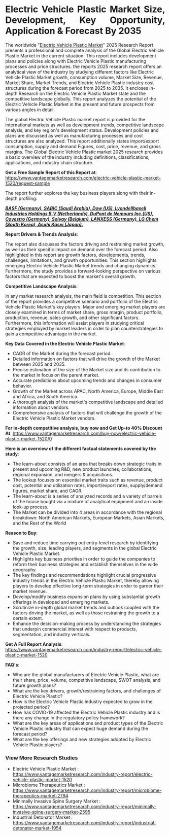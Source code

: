 <h1 style="text-align:justify">Electric Vehicle Plastic Market Size, Development, Key Opportunity, Application & Forecast By 2035</h1>

<p bis_size="{&quot;x&quot;:20,&quot;y&quot;:87,&quot;w&quot;:1068,&quot;h&quot;:103,&quot;abs_x&quot;:126,&quot;abs_y&quot;:626}">The worldwide &quot;<a bis_size="{&quot;x&quot;:402,&quot;y&quot;:189,&quot;w&quot;:115,&quot;h&quot;:15,&quot;abs_x&quot;:508,&quot;abs_y&quot;:728}" href="https://www.vantagemarketresearch.com/industry-report/electric-vehicle-plastic-market-1520">Electric Vehicle Plastic Market</a>&quot; 2025 Research Report presents a professional and complete analysis of the Global Electric Vehicle Plastic Market in the current situation. This report includes development plans and policies along with Electric Vehicle Plastic manufacturing processes and price structures. the reports 2025 research report offers an analytical view of the industry by studying different factors like Electric Vehicle Plastic Market growth, consumption volume, Market Size, Revenue, Market Share, Market Trends, and Electric Vehicle Plastic industry cost structures during the forecast period from 2025 to 2035. It encloses in-depth Research on the Electric Vehicle Plastic Market state and the competitive landscape globally. This report analyzes the potential of the Electric Vehicle Plastic Market in the present and future prospects from various angles in detail.</p>

<p bis_size="{&quot;x&quot;:20,&quot;y&quot;:204,&quot;w&quot;:1068,&quot;h&quot;:83,&quot;abs_x&quot;:126,&quot;abs_y&quot;:743}">The global Electric Vehicle Plastic market report is provided for the international markets as well as development trends, competitive landscape analysis, and key region&#39;s development status. Development policies and plans are discussed as well as manufacturing processes and cost structures are also analyzed. This report additionally states import/export consumption, supply and demand Figures, cost, price, revenue, and gross margins. The Global Electric Vehicle Plastic market 2025 research provides a basic overview of the industry including definitions, classifications, applications, and industry chain structure.</p>

<p bis_size="{&quot;x&quot;:20,&quot;y&quot;:300,&quot;w&quot;:1068,&quot;h&quot;:20,&quot;abs_x&quot;:126,&quot;abs_y&quot;:839}"><strong bis_size="{&quot;x&quot;:20,&quot;y&quot;:302,&quot;w&quot;:262,&quot;h&quot;:15,&quot;abs_x&quot;:126,&quot;abs_y&quot;:841}">Get a Free Sample Report of this Report at</strong>: <a bis_size="{&quot;x&quot;:289,&quot;y&quot;:302,&quot;w&quot;:33,&quot;h&quot;:15,&quot;abs_x&quot;:395,&quot;abs_y&quot;:841}" href="https://www.vantagemarketresearch.com/electric-vehicle-plastic-market-1520/request-sample">https://www.vantagemarketresearch.com/electric-vehicle-plastic-market-1520/request-sample</a></p>

<p bis_size="{&quot;x&quot;:20,&quot;y&quot;:334,&quot;w&quot;:1068,&quot;h&quot;:20,&quot;abs_x&quot;:126,&quot;abs_y&quot;:873}">The report further explores the key business players along with their in-depth profiling:</p>

<p bis_size="{&quot;x&quot;:20,&quot;y&quot;:368,&quot;w&quot;:1068,&quot;h&quot;:20,&quot;abs_x&quot;:126,&quot;abs_y&quot;:907}"><strong bis_size="{&quot;x&quot;:244,&quot;y&quot;:532,&quot;w&quot;:78,&quot;h&quot;:15,&quot;abs_x&quot;:350,&quot;abs_y&quot;:1071}"><u bis_size="{&quot;x&quot;:244,&quot;y&quot;:532,&quot;w&quot;:78,&quot;h&quot;:15,&quot;abs_x&quot;:350,&quot;abs_y&quot;:1071}"><em bis_size="{&quot;x&quot;:244,&quot;y&quot;:532,&quot;w&quot;:78,&quot;h&quot;:15,&quot;abs_x&quot;:350,&quot;abs_y&quot;:1071}">BASF (Germany), SABIC (Saudi Arabia), Dow (US), Lyondellbasell Industries Holdings B.V (Netherlands), DuPont de Nemours Inc.(US), Covestro (Germany), Solvay (Belgium), LANXESS (Germany), LG Chem (South Korea), Asahi Kasei (Japan).</em></u></strong></p>

<p bis_size="{&quot;x&quot;:20,&quot;y&quot;:402,&quot;w&quot;:1068,&quot;h&quot;:20,&quot;abs_x&quot;:126,&quot;abs_y&quot;:941}"><strong>Report Drivers &amp; Trends Analysis</strong>:</p>

<p bis_size="{&quot;x&quot;:20,&quot;y&quot;:571,&quot;w&quot;:1068,&quot;h&quot;:62,&quot;abs_x&quot;:126,&quot;abs_y&quot;:1110}">The report also discusses the factors driving and restraining market growth, as well as their specific impact on demand over the forecast period. Also highlighted in this report are growth factors, developments, trends, challenges, limitations, and growth opportunities. This section highlights emerging Electric Vehicle Plastic Market trends and changing dynamics. Furthermore, the study provides a forward-looking perspective on various factors that are expected to boost the market&#39;s overall growth.</p>

<p bis_size="{&quot;x&quot;:20,&quot;y&quot;:646,&quot;w&quot;:1068,&quot;h&quot;:20,&quot;abs_x&quot;:126,&quot;abs_y&quot;:1185}"><strong>Competitive Landscape Analysis</strong>:</p>

<p bis_size="{&quot;x&quot;:20,&quot;y&quot;:680,&quot;w&quot;:1068,&quot;h&quot;:62,&quot;abs_x&quot;:126,&quot;abs_y&quot;:1219}">In any market research analysis, the main field is competition. This section of the report provides a competitive scenario and portfolio of the Electric Vehicle Plastic Market&#39;s key players. Major and emerging market players are closely examined in terms of market share, gross margin, product portfolio, production, revenue, sales growth, and other significant factors. Furthermore, this information will assist players in studying critical strategies employed by market leaders in order to plan counterstrategies to gain a competitive advantage in the market.</p>

<p bis_size="{&quot;x&quot;:20,&quot;y&quot;:755,&quot;w&quot;:1068,&quot;h&quot;:20,&quot;abs_x&quot;:126,&quot;abs_y&quot;:1294}"><strong>Key Data Covered in the Electric Vehicle Plastic Market</strong>:</p>

<ul>
    <li bis_size="{&quot;x&quot;:20,&quot;y&quot;:789,&quot;w&quot;:1068,&quot;h&quot;:145,&quot;abs_x&quot;:126,&quot;abs_y&quot;:1328}">CAGR of the Market during the forecast period.</li>
    <li bis_size="{&quot;x&quot;:20,&quot;y&quot;:789,&quot;w&quot;:1068,&quot;h&quot;:145,&quot;abs_x&quot;:126,&quot;abs_y&quot;:1328}">Detailed information on factors that will drive the growth of the Market between 2025 and 2035.</li>
    <li bis_size="{&quot;x&quot;:20,&quot;y&quot;:789,&quot;w&quot;:1068,&quot;h&quot;:145,&quot;abs_x&quot;:126,&quot;abs_y&quot;:1328}">Precise estimation of the size of the Market size and its contribution to the market in focus on the parent market.</li>
    <li bis_size="{&quot;x&quot;:20,&quot;y&quot;:789,&quot;w&quot;:1068,&quot;h&quot;:145,&quot;abs_x&quot;:126,&quot;abs_y&quot;:1328}">Accurate predictions about upcoming trends and changes in consumer behavior.</li>
    <li bis_size="{&quot;x&quot;:20,&quot;y&quot;:789,&quot;w&quot;:1068,&quot;h&quot;:145,&quot;abs_x&quot;:126,&quot;abs_y&quot;:1328}">Growth of the Market across APAC, North America, Europe, Middle East and Africa, and South America.</li>
    <li bis_size="{&quot;x&quot;:20,&quot;y&quot;:789,&quot;w&quot;:1068,&quot;h&quot;:145,&quot;abs_x&quot;:126,&quot;abs_y&quot;:1328}">A thorough analysis of the market&#39;s competitive landscape and detailed information about vendors.</li>
    <li bis_size="{&quot;x&quot;:20,&quot;y&quot;:789,&quot;w&quot;:1068,&quot;h&quot;:145,&quot;abs_x&quot;:126,&quot;abs_y&quot;:1328}">Comprehensive analysis of factors that will challenge the growth of the Electric Vehicle Plastic Market vendors.</li>
</ul>

<p><strong>For in-depth competitive analysis, buy now and Get Up-to 40% Discount At</strong>: <a bis_size="{&quot;x&quot;:488,&quot;y&quot;:779,&quot;w&quot;:49,&quot;h&quot;:15,&quot;abs_x&quot;:594,&quot;abs_y&quot;:1318}" href="https://www.vantagemarketresearch.com/buy-now/electric-vehicle-plastic-market-1520/0">https://www.vantagemarketresearch.com/buy-now/electric-vehicle-plastic-market-1520/0</a></p>

<p bis_size="{&quot;x&quot;:20,&quot;y&quot;:948,&quot;w&quot;:1068,&quot;h&quot;:20,&quot;abs_x&quot;:126,&quot;abs_y&quot;:1487}"><strong>Here is an overview of the different factual statements covered by the study</strong>:</p>

<ul>
    <li bis_size="{&quot;x&quot;:20,&quot;y&quot;:982,&quot;w&quot;:1068,&quot;h&quot;:103,&quot;abs_x&quot;:126,&quot;abs_y&quot;:1521}">The learn-about consists of an area that breaks down strategic traits in present and upcoming R&amp;D, new product launches, collaborations, regional expansion, and mergers &amp; acquisitions.</li>
    <li bis_size="{&quot;x&quot;:20,&quot;y&quot;:982,&quot;w&quot;:1068,&quot;h&quot;:103,&quot;abs_x&quot;:126,&quot;abs_y&quot;:1521}">The lookup focuses on essential market traits such as revenue, product cost, potential and utilization rates, import/export rates, supply/demand figures, market share, and CAGR.</li>
    <li bis_size="{&quot;x&quot;:20,&quot;y&quot;:982,&quot;w&quot;:1068,&quot;h&quot;:103,&quot;abs_x&quot;:126,&quot;abs_y&quot;:1521}">The learn-about is a series of analyzed records and a variety of barrels of the house bought via a mixture of analytical equipment and an inside look-up process.</li>
    <li bis_size="{&quot;x&quot;:20,&quot;y&quot;:982,&quot;w&quot;:1068,&quot;h&quot;:103,&quot;abs_x&quot;:126,&quot;abs_y&quot;:1521}">The Market can be divided into 4 areas in accordance with the regional breakdown: North American Markets, European Markets, Asian Markets, and the Rest of the World</li>
</ul>

<p bis_size="{&quot;x&quot;:20,&quot;y&quot;:1099,&quot;w&quot;:1068,&quot;h&quot;:20,&quot;abs_x&quot;:126,&quot;abs_y&quot;:1638}"><strong>Reason to Buy</strong>:</p>

<ul>
    <li bis_size="{&quot;x&quot;:20,&quot;y&quot;:1132,&quot;w&quot;:1068,&quot;h&quot;:145,&quot;abs_x&quot;:126,&quot;abs_y&quot;:1671}">Save and reduce time carrying out entry-level research by identifying the growth, size, leading players, and segments in the global Electric Vehicle Plastic Market.</li>
    <li bis_size="{&quot;x&quot;:20,&quot;y&quot;:1132,&quot;w&quot;:1068,&quot;h&quot;:145,&quot;abs_x&quot;:126,&quot;abs_y&quot;:1671}">Highlights key business priorities in order to guide the companies to reform their business strategies and establish themselves in the wide geography.</li>
    <li bis_size="{&quot;x&quot;:20,&quot;y&quot;:1132,&quot;w&quot;:1068,&quot;h&quot;:145,&quot;abs_x&quot;:126,&quot;abs_y&quot;:1671}">The key findings and recommendations highlight crucial progressive industry trends in the Electric Vehicle Plastic Market, thereby allowing players to develop effective long-term strategies in order to garner their market revenue.</li>
    <li bis_size="{&quot;x&quot;:20,&quot;y&quot;:1132,&quot;w&quot;:1068,&quot;h&quot;:145,&quot;abs_x&quot;:126,&quot;abs_y&quot;:1671}">Develop/modify business expansion plans by using substantial growth offerings in developed and emerging markets.</li>
    <li bis_size="{&quot;x&quot;:20,&quot;y&quot;:1132,&quot;w&quot;:1068,&quot;h&quot;:145,&quot;abs_x&quot;:126,&quot;abs_y&quot;:1671}">Scrutinize in-depth global market trends and outlook coupled with the factors driving the market, as well as those restraining the growth to a certain extent.</li>
    <li bis_size="{&quot;x&quot;:20,&quot;y&quot;:1132,&quot;w&quot;:1068,&quot;h&quot;:145,&quot;abs_x&quot;:126,&quot;abs_y&quot;:1671}">Enhance the decision-making process by understanding the strategies that underpin commercial interest with respect to products, segmentation, and industry verticals.</li>
</ul>

<p bis_size="{&quot;x&quot;:20,&quot;y&quot;:1291,&quot;w&quot;:1068,&quot;h&quot;:20,&quot;abs_x&quot;:126,&quot;abs_y&quot;:1830}"><strong bis_size="{&quot;x&quot;:20,&quot;y&quot;:1089,&quot;w&quot;:162,&quot;h&quot;:15,&quot;abs_x&quot;:126,&quot;abs_y&quot;:1628}">Get A Full Report Analysis</strong>: <a bis_size="{&quot;x&quot;:189,&quot;y&quot;:1089,&quot;w&quot;:33,&quot;h&quot;:15,&quot;abs_x&quot;:295,&quot;abs_y&quot;:1628}" href="https://www.vantagemarketresearch.com/industry-report/electric-vehicle-plastic-market-1520">https://www.vantagemarketresearch.com/industry-report/electric-vehicle-plastic-market-1520</a></p>

<p bis_size="{&quot;x&quot;:20,&quot;y&quot;:1325,&quot;w&quot;:1068,&quot;h&quot;:20,&quot;abs_x&quot;:126,&quot;abs_y&quot;:1864}"><strong>FAQ&#39;s</strong>:</p>

<ul>
    <li bis_size="{&quot;x&quot;:20,&quot;y&quot;:1359,&quot;w&quot;:1068,&quot;h&quot;:124,&quot;abs_x&quot;:126,&quot;abs_y&quot;:1898}">Who are the global manufacturers of Electric Vehicle Plastic, what are their share, price, volume, competitive landscape, SWOT analysis, and future growth plans?</li>
    <li bis_size="{&quot;x&quot;:20,&quot;y&quot;:1359,&quot;w&quot;:1068,&quot;h&quot;:124,&quot;abs_x&quot;:126,&quot;abs_y&quot;:1898}">What are the key drivers, growth/restraining factors, and challenges of Electric Vehicle Plastic?</li>
    <li bis_size="{&quot;x&quot;:20,&quot;y&quot;:1359,&quot;w&quot;:1068,&quot;h&quot;:124,&quot;abs_x&quot;:126,&quot;abs_y&quot;:1898}">How is the Electric Vehicle Plastic industry expected to grow in the projected period?</li>
    <li bis_size="{&quot;x&quot;:20,&quot;y&quot;:1359,&quot;w&quot;:1068,&quot;h&quot;:124,&quot;abs_x&quot;:126,&quot;abs_y&quot;:1898}">How has COVID-19 affected the Electric Vehicle Plastic industry and is there any change in the regulatory policy framework?</li>
    <li bis_size="{&quot;x&quot;:20,&quot;y&quot;:1359,&quot;w&quot;:1068,&quot;h&quot;:124,&quot;abs_x&quot;:126,&quot;abs_y&quot;:1898}">What are the key areas of applications and product types of the Electric Vehicle Plastic industry that can expect huge demand during the forecast period?</li>
    <li bis_size="{&quot;x&quot;:20,&quot;y&quot;:1359,&quot;w&quot;:1068,&quot;h&quot;:124,&quot;abs_x&quot;:126,&quot;abs_y&quot;:1898}">What are the key offerings and new strategies adopted by Electric Vehicle Plastic players?</li>
</ul>

<h3 bis_size="{&quot;x&quot;:20,&quot;y&quot;:1398,&quot;w&quot;:1068,&quot;h&quot;:18,&quot;abs_x&quot;:126,&quot;abs_y&quot;:1937}"><strong bis_size="{&quot;x&quot;:20,&quot;y&quot;:1398,&quot;w&quot;:206,&quot;h&quot;:17,&quot;abs_x&quot;:126,&quot;abs_y&quot;:1937}">View More Research Studies</strong></h3>

<ul bis_size="{&quot;x&quot;:20,&quot;y&quot;:1432,&quot;w&quot;:1068,&quot;h&quot;:83,&quot;abs_x&quot;:126,&quot;abs_y&quot;:1971}">
    <li bis_size="{&quot;x&quot;:60,&quot;y&quot;:1432,&quot;w&quot;:988,&quot;h&quot;:20,&quot;abs_x&quot;:166,&quot;abs_y&quot;:1971}">Electric Vehicle Plastic Market : <a bis_size="{&quot;x&quot;:124,&quot;y&quot;:1434,&quot;w&quot;:33,&quot;h&quot;:15,&quot;abs_x&quot;:230,&quot;abs_y&quot;:1973}" href="https://www.vantagemarketresearch.com/industry-report/electric-vehicle-plastic-market-1520">https://www.vantagemarketresearch.com/industry-report/electric-vehicle-plastic-market-1520</a></li>
    <li bis_size="{&quot;x&quot;:60,&quot;y&quot;:1453,&quot;w&quot;:988,&quot;h&quot;:20,&quot;abs_x&quot;:166,&quot;abs_y&quot;:1992}">Microbiome Therapeutics Market : <a bis_size="{&quot;x&quot;:126,&quot;y&quot;:1455,&quot;w&quot;:33,&quot;h&quot;:15,&quot;abs_x&quot;:232,&quot;abs_y&quot;:1994}" href="https://www.vantagemarketresearch.com/industry-report/microbiome-therapeutics-market-2794">https://www.vantagemarketresearch.com/industry-report/microbiome-therapeutics-market-2794</a></li>
    <li bis_size="{&quot;x&quot;:60,&quot;y&quot;:1473,&quot;w&quot;:988,&quot;h&quot;:20,&quot;abs_x&quot;:166,&quot;abs_y&quot;:2012}">Minimally Invasive Spine Surgery Market : <a bis_size="{&quot;x&quot;:126,&quot;y&quot;:1475,&quot;w&quot;:33,&quot;h&quot;:15,&quot;abs_x&quot;:232,&quot;abs_y&quot;:2014}" href="https://www.vantagemarketresearch.com/industry-report/minimally-invasive-spine-surgery-market-2595">https://www.vantagemarketresearch.com/industry-report/minimally-invasive-spine-surgery-market-2595</a></li>
    <li bis_size="{&quot;x&quot;:60,&quot;y&quot;:1494,&quot;w&quot;:988,&quot;h&quot;:20,&quot;abs_x&quot;:166,&quot;abs_y&quot;:2033}">Industrial Detonator Market : <a bis_size="{&quot;x&quot;:126,&quot;y&quot;:1496,&quot;w&quot;:33,&quot;h&quot;:15,&quot;abs_x&quot;:232,&quot;abs_y&quot;:2035}" href="https://www.vantagemarketresearch.com/industry-report/industrial-detonator-market-1954">https://www.vantagemarketresearch.com/industry-report/industrial-detonator-market-1954</a></li>
</ul>
</div>
